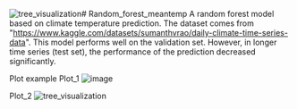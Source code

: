 ![tree_visualization](https://github.com/user-attachments/assets/0597faf2-88e0-4170-9440-d05478fdf0fa)# Random_forest_meantemp
A random forest model based on climate temperature prediction. The dataset comes from "https://www.kaggle.com/datasets/sumanthvrao/daily-climate-time-series-data". This model performs well on the validation set. However, in longer time series (test set), the performance of the prediction decreased significantly.

Plot example
Plot_1
![image](https://github.com/user-attachments/assets/92f9f9ed-e1ce-4251-af67-d74ea4c67ab3)

Plot_2
![tree_visualization](https://github.com/user-attachments/assets/a4271b4d-075a-4cdb-9006-9e366415db7f)
